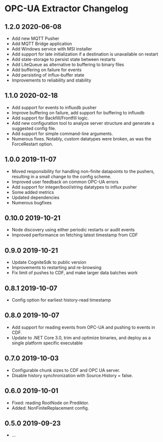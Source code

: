 # OPC-UA Extractor Changelog

1.2.0 2020-06-08
------------------
* Add new MQTT Pusher
* Add MQTT Bridge application
* Add Windows service with MSI installer
* Add support for late initialization if a destination is unavailable on restart
* Add state-storage to persist state between restarts
* Add LiteQueue as alternative to buffering to binary files
* Add buffering on failure for events
* Add persisting of influx-buffer state
* Improvements to reliability and stability

1.1.0 2020-02-18
------------------
* Add support for events to influxdb pusher
* Improve buffering on failure, add support for buffering to influxdb
* Add support for Backfill/Frontfill logic.
* Add new configuration tool to analyze server structure and generate a suggested config file.
* Add support for simple command-line arguments.
* Numerous fixes. Notably, custom datatypes were broken, as was the ForceRestart option.

1.0.0 2019-11-07
------------------
* Moved responsibility for handling non-finite datapoints to the pushers, resulting in a small change to the config scheme.
* Improved user feedback on common OPC-UA errors
* Add support for integer/bool/string datatypes to influx pusher
* Some added metrics
* Updated dependencies
* Numerous bugfixes

0.10.0 2019-10-21
------------------
* Node discovery using either periodic restarts or audit events
* Improved performance on fetching latest timestamp from CDF

0.9.0  2019-10-21
------------------
* Update CogniteSdk to public version
* Improvements to restarting and re-browsing
* Fix limit of pushes to CDF, and make larger data batches work

0.8.1  2019-10-07
------------------
* Config option for earliest history-read timestamp

0.8.0  2019-10-07
------------------
* Add support for reading events from OPC-UA and pushing to events in CDF.
* Update to .NET Core 3.0, trim and optimize binaries, and deploy as a single platform specific executable

0.7.0  2019-10-03
------------------
* Configurable chunk sizes to CDF and OPC UA server.
* Disable history synchronization with Source.History = false.

0.6.0  2019-10-01
------------------
* Fixed: reading RootNode on Prediktor.
* Added: NonFiniteReplacement config.

0.5.0  2019-09-23
------------------
* ...